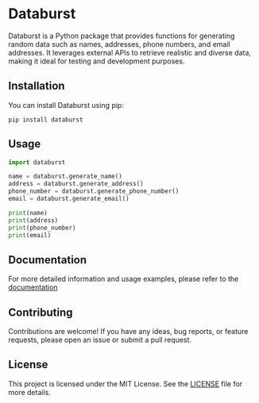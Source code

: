 
# Databurst

Databurst is a Python package that provides functions for generating random data such as names, addresses, phone numbers, and email addresses. It leverages external APIs to retrieve realistic and diverse data, making it ideal for testing and development purposes.

## Installation

You can install Databurst using pip:

```shell
pip install databurst
```

## Usage

```python
import databurst

name = databurst.generate_name()
address = databurst.generate_address()
phone_number = databurst.generate_phone_number()
email = databurst.generate_email()

print(name)
print(address)
print(phone_number)
print(email)
```
## Documentation
For more detailed information and usage examples, please refer to the [documentation](https://pypi.org/project/databurst/)

## Contributing

Contributions are welcome! If you have any ideas, bug reports, or feature requests, please open an issue or submit a pull request.

## License

This project is licensed under the MIT License. See the [LICENSE](LICENSE) file for more details.
